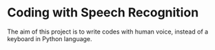 # Coding with Speech Recognition
The aim of this project is to write codes with human voice, instead of a keyboard in Python language.

